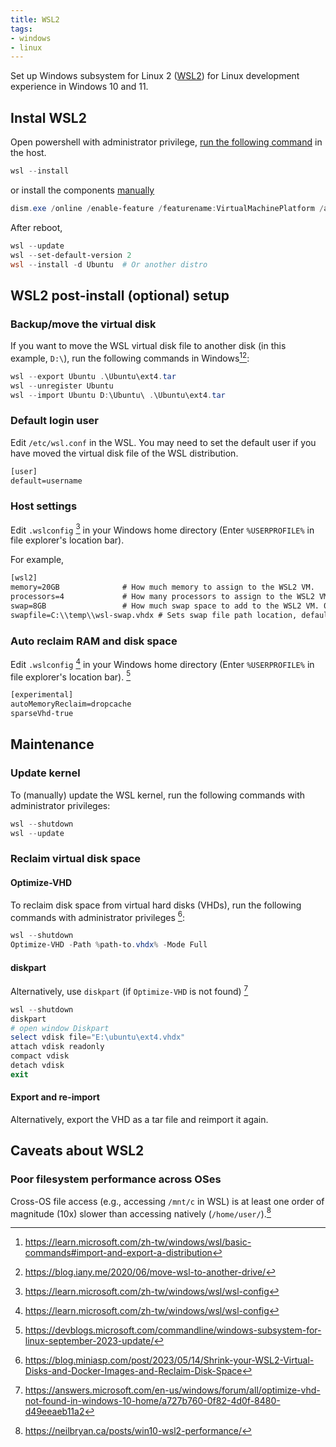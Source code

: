 ```yaml
---
title: WSL2
tags:
- windows
- linux
---
```


Set up Windows subsystem for Linux 2 ([WSL2](https://docs.microsoft.com/en-us/windows/wsl/)) for Linux development experience in Windows 10 and 11.

## Instal WSL2

Open powershell with administrator privilege, [run the following command](https://devblogs.microsoft.com/commandline/install-wsl-with-a-single-command-now-available-in-windows-10-version-2004-and-higher/) in the host.

```powershell
wsl --install
```

or install the components [manually](https://learn.microsoft.com/en-us/windows/wsl/install-manual)

```powershell
dism.exe /online /enable-feature /featurename:VirtualMachinePlatform /all /norestart
```

After reboot,

```powershell
wsl --update
wsl --set-default-version 2
wsl --install -d Ubuntu  # Or another distro
```

## WSL2 post-install (optional) setup

### Backup/move the virtual disk

If you want to move the WSL virtual disk file to another disk (in this example, `D:\`), run the following commands in Windows[^export-import][^movedrive]:

```powershell
wsl --export Ubuntu .\Ubuntu\ext4.tar
wsl --unregister Ubuntu
wsl --import Ubuntu D:\Ubuntu\ .\Ubuntu\ext4.tar
```

[^export-import]: https://learn.microsoft.com/zh-tw/windows/wsl/basic-commands#import-and-export-a-distribution
[^movedrive]: https://blog.iany.me/2020/06/move-wsl-to-another-drive/

### Default login user

Edit `/etc/wsl.conf` in the WSL. You may need to set the default user if you have moved the virtual disk file of the WSL distribution.

```txt title="/etc/wsl.conf"
[user]
default=username
```

### Host settings

Edit `.wslconfig` [^wslconfig] in your Windows home directory (Enter `%USERPROFILE%` in file explorer's location bar).

For example,

```txt title=".wslconfig"
[wsl2]
memory=20GB              # How much memory to assign to the WSL2 VM.
processors=4             # How many processors to assign to the WSL2 VM.
swap=8GB                 # How much swap space to add to the WSL2 VM. 0 for no swap file.
swapfile=C:\\temp\\wsl-swap.vhdx # Sets swap file path location, default is %USERPROFILE%\AppData\Local\Temp\swap.vhdx. Useful if your C drive has limited disk space.
```

[^wslconfig]: https://learn.microsoft.com/zh-tw/windows/wsl/wsl-config

### Auto reclaim RAM and disk space

Edit `.wslconfig` [^wslconfig] in your Windows home directory (Enter `%USERPROFILE%` in file explorer's location bar). [^autoreclaim]

```txt title=".wslconfig"
[experimental]
autoMemoryReclaim=dropcache
sparseVhd-true
```

[^autoreclaim]: https://devblogs.microsoft.com/commandline/windows-subsystem-for-linux-september-2023-update/

## Maintenance

### Update kernel

To (manually) update the WSL kernel, run the following commands with administrator privileges:

```powershell
wsl --shutdown
wsl --update
```

### Reclaim virtual disk space

#### Optimize-VHD
To reclaim disk space from virtual hard disks (VHDs), run the following commands with administrator privileges [^optimize-vhd]:

```powershell
wsl --shutdown
Optimize-VHD -Path %path-to.vhdx% -Mode Full
```

#### diskpart
Alternatively, use `diskpart` (if `Optimize-VHD` is not found) [^vhd-diskpart]

```powershell
wsl --shutdown
diskpart
# open window Diskpart
select vdisk file="E:\ubuntu\ext4.vhdx"
attach vdisk readonly
compact vdisk
detach vdisk
exit
```

#### Export and re-import

Alternatively, export the VHD as a tar file and reimport it again.

[^optimize-vhd]: https://blog.miniasp.com/post/2023/05/14/Shrink-your-WSL2-Virtual-Disks-and-Docker-Images-and-Reclaim-Disk-Space
[^vhd-diskpart]: https://answers.microsoft.com/en-us/windows/forum/all/optimize-vhd-not-found-in-windows-10-home/a727b760-0f82-4d0f-8480-d49eeaeb11a2

## Caveats about WSL2

### Poor filesystem performance across OSes

Cross-OS file access (e.g., accessing `/mnt/c` in WSL) is at least one order of magnitude (10x) slower than accessing natively (`/home/user/`).[^wslio]

[^wslio]: https://neilbryan.ca/posts/win10-wsl2-performance/
